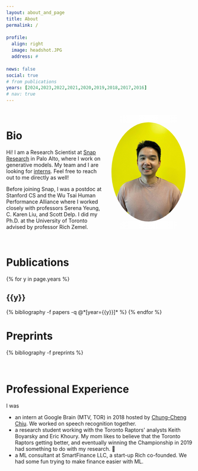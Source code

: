 ```yaml
---
layout: about_and_page
title: About
permalink: /

profile:
  align: right
  image: headshot.JPG
  address: #

news: false
social: true
# from publications
years: [2024,2023,2022,2021,2020,2019,2018,2017,2016]
# nav: true
---
```

<br/>

<!-- <img align="right" width="200px" src="assets/img/headshot.JPG"  style="border-radius: 50%;"> -->
<img align="right" width="200px" src="assets/img/jackson-snap-office.jpg" style="border-radius: 50%; border: 20px solid transparent; border-image: linear-gradient(to right, transparent, #ffffff, transparent); border-image-slice: 1;">

# Bio

Hi! I am a Research Scientist at [Snap Research](https://research.snap.com/team/creative-vision.html) in Palo Alto, where I work on generative models. My team and I are looking for [interns](https://snap-research.github.io/cv-call-for-interns-2025/). Feel free to reach out to me directly as well!


Before joining Snap, I was a postdoc at Stanford CS and the Wu Tsai Human Performance Alliance where I worked closely with professors Serena Yeung, C. Karen Liu, and Scott Delp.
I did my Ph.D. at the University of Toronto advised by professor Rich Zemel.


<!-- Hi! I am a PostDoc at [Stanford CS](https://cs.stanford.edu/) and the [Wu Tsai Human Performance Alliance](https://humanperformancealliance.org/). I work closely with Prof. [Serena Yeung](https://ai.stanford.edu/~syyeung/), Prof. [Karen Liu](https://tml.stanford.edu/), Prof. [Scott Delp](https://nmbl.stanford.edu/) and members in their groups.


Previously, I obtained my Ph.D. from the University of Toronto (UofT) and [Vector Institute](https://vectorinstitute.ai/) and was advised by Prof. [Rich Zemel](http://www.cs.toronto.edu/~zemel/inquiry/home.php). I obtained my undergraduate degree from Engineering Science at UofT. I was born and raised in Taipei, [Taiwan](https://www.youtube.com/watch?v=FYpyquAvYLM).

Here is my [CV/Resume](assets/pdf/Kuan_Chieh_Wang_resume-202308.pdf). -->

<br/>

<!-- # Research Interest
My research centers around deep learning, probabilistic generative models, computer vision, and digital human models.
Clear gaps exist between current AI models and human capabilities, including a 3D understanding of the world and the ability to quickly adapt to new tasks.  Driven by these gaps, my recent focus is on <span class="font-weight-bold">*3D computer vision*</span> and <span class="font-weight-bold">*open-world learning*</span>.

OLD
Along with my colleagues , we think about how to use AI and neural networks to optimize athletic performance 🏋🏻‍♂️.  More specifically, my current projects revolve around <span class="font-weight-bold">3D human motion reconstruction from casually captured videos</span>.

If you are interested in similar topics, reach out!

<br/> -->




# Publications
<div class="publications">

{% for y in page.years %}
  <h2 class="year">{{y}}</h2>
  {% bibliography -f papers -q @*[year={{y}}]* %}
{% endfor %}

</div>

# Preprints
<div class="publications">
  {% bibliography -f preprints %}
</div>

<br/>

<br/>

# Professional Experience
I was
* an intern at Google Brain (MTV, TOR) in 2018 hosted by [Chung-Cheng Chiu](https://scholar.google.com/citations?user=ixhmT3AAAAAJ&hl=en). We worked on speech recognition together.
* a research student working with the Toronto Raptors' analysts Keith Boyarsky and Eric Khoury. My mom likes to believe that the Toronto Raptors getting better, and eventually winning the Championship in 2019 had something to do with my research. 🤔
* a ML consultant at SmartFinance LLC, a start-up Rich co-founded. We had some fun trying to make finance easier with ML.
